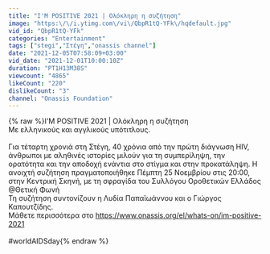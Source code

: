 ```yaml
---
title: "I'M POSITIVE 2021 | Ολόκληρη η συζήτηση"
image: "https:\/\/i.ytimg.com\/vi\/QbpR1tQ-YFk\/hqdefault.jpg"
vid_id: "QbpR1tQ-YFk"
categories: "Entertainment"
tags: ["stegi","Στέγη","onassis channel"]
date: "2021-12-05T07:58:09+03:00"
vid_date: "2021-12-01T10:00:10Z"
duration: "PT1H13M38S"
viewcount: "4865"
likeCount: "220"
dislikeCount: "3"
channel: "Onassis Foundation"
---
```

{% raw %}I'M POSITIVE 2021 | Ολόκληρη η συζήτηση<br />Με ελληνικούς και αγγλικούς υπότιτλους. <br /> <br />Για τέταρτη χρονιά στη Στέγη, 40 χρόνια από την πρώτη διάγνωση HIV, άνθρωποι με αληθινές ιστορίες μιλούν για τη συμπερίληψη, την ορατότητα και την αποδοχή ενάντια στο στίγμα και στην προκατάληψη. Η ανοιχτή συζήτηση πραγματοποιήθηκε Πέμπτη 25 Νοεμβρίου στις 20:00, στην Κεντρική Σκηνή, με τη σφραγίδα του Συλλόγου Οροθετικών Ελλάδος @Θετική Φωνή <br />Τη συζήτηση συντονίζουν η Λυδία Παπαϊωάννου και ο Γιώργος Καπουτζίδης. <br />Μάθετε περισσότερα στο <a rel="nofollow" target="blank" href="https://www.onassis.org/el/whats-on/im-positive-2021">https://www.onassis.org/el/whats-on/im-positive-2021</a><br /><br />#worldAIDSday{% endraw %}
